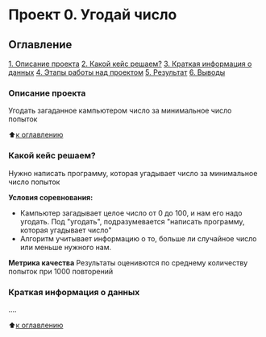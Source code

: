 # Проект 0. Угодай число

## Оглавление
[1. Описание проекта](https://github.com/AraratMar/student_data_science/tree/branch/project_0/README.md#Описание_проекта)
[2. Какой кейс решаем?](https://github.com/AraratMar/student_data_science/tree/branch/project_0/README.md#Какой_кейс_решаем?)
[3. Краткая информация о данных](https://github.com/AraratMar/student_data_science/tree/branch/project_0/README.md#Краткая_информация_о_данных)
[4. Этапы работы над проектом](https://github.com/AraratMar/student_data_science/tree/branch/project_0/README.md#Этапы_работы_над_проектом)
[5. Результат](https://github.com/AraratMar/student_data_science/tree/branch/project_0/README.md#Результат)
[6. Выводы](https://github.com/AraratMar/student_data_science/tree/branch/project_0/README.md#Выводы)

### Описание проекта
Угодать загаданное кампьютером число за минимальное число попыток

:arrow_up:[к оглавлению](https://github.com/AraratMar/student_data_science/tree/branch/project_0/README.md#Оглавление)


### Какой кейс решаем?
Нужно написать программу, которая угадывает число за минимальное число попыток

**Условия соревнования:**
- Кампьютер загадывает целое число от 0 до 100, и нам его надо угодать. Под "угодать", подразумевается "написать программу, которая угадывает число"
- Алгоритм учитывает информацию о то, больше ли случайное число или меньше нужного нам.

**Метрика качества**
Результаты оценивются по среднему количеству попыток при 1000 повторений

### Краткая информация о данных
....


:arrow_up:[к оглавлению](https://github.com/AraratMar/student_data_science/tree/branch/project_0/README.md#Оглавление)


